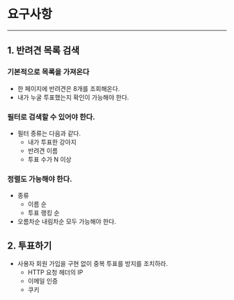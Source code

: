 # 요구사항
***
## 1. 반려견 목록 검색
### 기본적으로 목록을 가져온다
* 한 페이지에 반려견은 8개를 조회해온다.
* 내가 누굴 투표했는지 확인이 가능해야 한다.

### 필터로 검색할 수 있어야 한다.
* 필터 종류는 다음과 같다.
  * 내가 투표한 강아지
  * 반려견 이름
  * 투표 수가 N 이상

### 정렬도 가능해야 한다.
* 종류
  * 이름 순
  * 투표 랭킹 순
* 오름차순 내림차순 모두 가능해야 한다.


## 2. 투표하기
* 사용자 회원 가입을 구현 없이 중복 투표를 방지를 조치하라.
  * HTTP 요청 헤더의 IP
  * 이메일 인증
  * 쿠키
